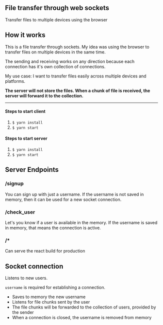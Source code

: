 ## File transfer through web sockets

Transfer files to multiple devices using the browser

## How it works

This is a file transfer through sockets. My idea was using the browser to transfer files on multiple devices in the same time.

The sending and receiving works on any direction because each connection has it's own collection of connections.

My use case: I want to transfer files easily across multiple devices and platforms.

**The server will not store the files. When a chunk of file is received, the server will forward it to the collection.**

---

#### Steps to start client

1. `$ yarn install`
2. `$ yarn start`

#### Steps to start server

1. `$ yarn install`
2. `$ yarn start`

## Server Endpoints

### /signup

You can sign up with just a username. If the username is not saved in memory, then it can be used for a new socket connection.

### /check_user

Let's you know if a user is available in the memory. If the username is saved in memory, that means the connection is active.

### /\*

Can serve the react build for production

## Socket connection

Listens to new users.

`username` is required for establishing a connection.

- Saves to memory the new username
- Listens for file chunks sent by the user
- The file chunks will be forwarded to the collection of users, provided by the sender
- When a connection is closed, the username is removed from memory
